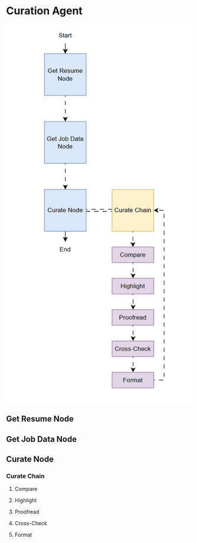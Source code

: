 # Curation Agent

![Curation Agent Architecture](img/curation-agent.gif)

## Get Resume Node

## Get Job Data Node

## Curate Node

### Curate Chain

1. Compare

1. Highlight

1. Proofread

1. Cross-Check

1. Format